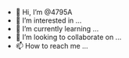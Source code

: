 - 👋 Hi, I’m @4795A
- 👀 I’m interested in ...
- 🌱 I’m currently learning ...
- 💞️ I’m looking to collaborate on ...
- 📫 How to reach me ...

<!---
4795A/4795A is a ✨ special ✨ repository because its `README.md` (this file) appears on your GitHub profile.
You can click the Preview link to take a look at your changes.
--->
